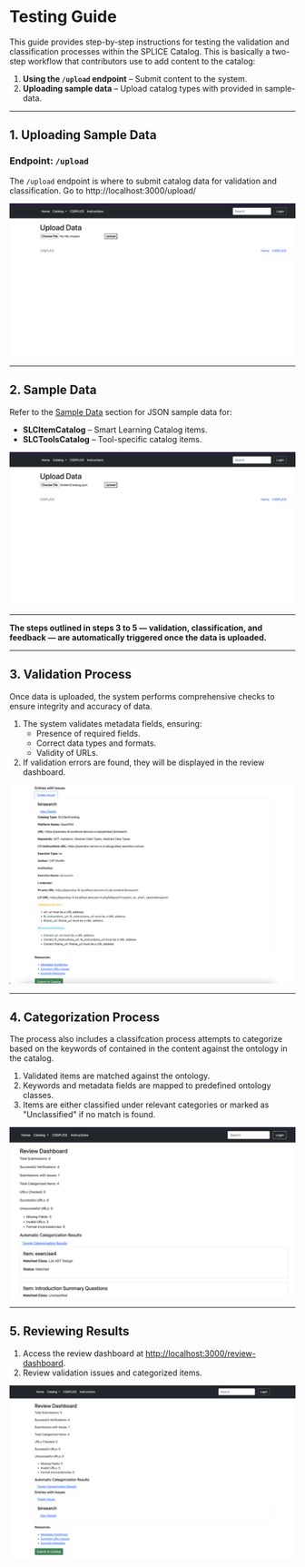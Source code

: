 # Testing Guide

This guide provides step-by-step instructions for testing the validation and classification processes within the SPLICE Catalog. This is basically a two-step workflow that contributors use to add content to the catalog:

1. **Using the `/upload` endpoint** – Submit content to the system.
2. **Uploading sample data** – Upload catalog types with provided in sample-data.

---

## 1. Uploading Sample Data

### Endpoint: `/upload`

The `/upload` endpoint is where to submit catalog data for validation and classification. Go to http://localhost:3000/upload/

![Upload page](./images/upload-page.png)

---

## 2. Sample Data

Refer to the [Sample Data](docs/sample-data) section for JSON sample data for:

- **SLCItemCatalog** – Smart Learning Catalog items.
- **SLCToolsCatalog** – Tool-specific catalog items.

![Upload page](./images/upload-sampledata.png)

---

**The steps outlined in steps 3 to 5 — validation, classification, and feedback — are automatically triggered once the data is uploaded.**

---

## 3. Validation Process

Once data is uploaded, the system performs comprehensive checks to ensure integrity and accuracy of data.

1. The system validates metadata fields, ensuring:
   - Presence of required fields.
   - Correct data types and formats.
   - Validity of URLs.
2. If validation errors are found, they will be displayed in the review dashboard.

![validation results](./images/review-dashboard-validation-system.png)

---

## 4. Categorization Process

The process also includes a classifcation process attempts to categorize based on the keywords of contained in the content against the ontology in the catalog.

1. Validated items are matched against the ontology.
2. Keywords and metadata fields are mapped to predefined ontology classes.
3. Items are either classified under relevant categories or marked as "Unclassified" if no match is found.

![Categorization Process](./images/review-dashboard-categorization-results.png)

---

## 5. Reviewing Results

1. Access the review dashboard at [http://localhost:3000/review-dashboard](http://localhost:3000/review-dashboard).
2. Review validation issues and categorized items.

![Review Dashboard](./images/review-dashboard-collasped.png)
